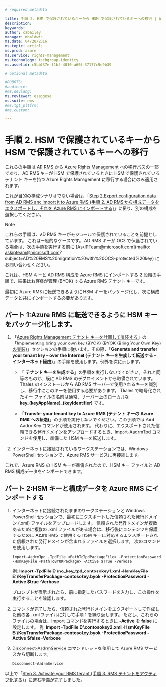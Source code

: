 ```yaml
---
# required metadata

title: 手順 2. HSM で保護されているキーから HSM で保護されているキーへの移行 | Azure RMS
description:
keywords:
author: cabailey
manager: mbaldwin
ms.date: 04/28/2016
ms.topic: article
ms.prod: azure
ms.service: rights-management
ms.technology: techgroup-identity
ms.assetid: c5bbf37e-f1bf-4010-a60f-37177c9e9b39

# optional metadata

#ROBOTS:
#audience:
#ms.devlang:
ms.reviewer: esaggese
ms.suite: ems
#ms.tgt_pltfrm:
#ms.custom:

---
```


# 手順 2. HSM で保護されているキーから HSM で保護されているキーへの移行

これらの手順は [AD RMS から Azure Rights Management への移行パス](migrate-from-ad-rms-to-azure-rms.md)の一部であり、AD RMS キーが HSM で保護されているときに HSM で保護されているテナント キーを持つ Azure Rights Management に移行する場合にのみ適用されます。 

これが目的の構成シナリオでない場合は、「[Step 2.Export configuration data from AD RMS and import it to Azure RMS (手順 2. AD RMS から構成データをエクスポートし、それを Azure RMS にインポートする)](migrate-from-ad-rms-to-azure-rms.md#step-2-export-configuration-data-from-ad-rms-and-import-it-to-azure-rms)」に戻り、別の構成を選択してください。

> [!NOTE]
> これらの手順は、AD RMS キーがモジュールで保護されていることを前提としています。 これは一般的なケースです。 AD RMS キーが OCS で保護されている場合は、次の手順を実行する前に [AskIPTeam@microsoft.com](mailto: askipteam@microsoft.com?subject=AD%20RMS%20migration%20with%20OCS-protected%20key) にお問い合わせください。

これは、HSM キーと AD RMS 構成を Azure RMS にインポートする 2 段階の手順で、結果はお客様が管理 (BYOK) する Azure RMS テナント キーです。

最初に Azure RMS に転送できるように HSM キーをパッケージ化し、次に構成データと共にインポートする必要があります。

## パート 1:Azure RMS に転送できるように HSM キーをパッケージ化します。

1.  「[Azure Rights Management テナント キーを計画して実装する](plan-implement-tenant-key.md)」の「[Implementing bring your own key (BYOK) (BYOK (Bring Your Own Key) の実装)](plan-implement-tenant-key.md#BKMK_ImplementBYOK)」セクションの手順に従います。その際、「**Generate and transfer your tenant key – over the Internet (テナント キーを生成して転送する – インターネット経由)**」の手順を使用します。例外を次に示します。

    -   「 **テナント キーを生成する**」の手順を実行しないでください。それと同等のものが、既に AD RMS のデプロイメントから取得されています。 Thales のインストールから AD RMS サーバーで使用されるキーを識別し、移行中にこのキーを使用する必要があります。 Thales で暗号化されたキー ファイルの名前は通常、サーバー上のローカルな **key_(keyAppName)_(keyIdentifier)** です。

    -   「**Transfer your tenant key to Azure RMS (テナント キーの Azure RMS への転送)**」の手順を実行しないでください。この手順では Add-AadrmKey コマンドが使用されます。  代わりに、エクスポートされた信頼できる発行ドメインをアップロードするとき、Import-AadrmTpd コマンドを使用し、準備した HSM キーを転送します。

2.  インターネットに接続されているワークステーションでは、Windows PowerShell セッションで、Azure RMS サービスに再接続します。

これで、Azure RMS の HSM キーが準備されたので、HSM キー ファイルと AD RMS 構成データをインポートできます。

## パート 2:HSM キーと構成データを Azure RMS にインポートする

1.  インターネットに接続されたままのワークステーションと Windows PowerShell セッションで、最初にエクスポートした信頼された発行ドメイン (.xml) ファイルをアップロードします。 信頼された発行ドメインが複数あるために複数の .xml ファイルがある場合は、移行後にコンテンツを保護するために Azure RMS で使用する HSM キーに対応するエクスポートされた信頼された発行ドメインが含まれるファイルを選択します。 次のコマンドを使用します。

    ```
    Import-AadrmTpd -TpdFile <PathToTpdPackageFile> -ProtectionPassword -HsmKeyFile <PathToBYOKPackage> -Active $True -Verbose
    ```
    例: **Import -TpdFile E:\no_key_tpd_contosokey1.xml  -HsmKeyFile E:\KeyTransferPackage-contosokey.byok -ProtectionPassword -Active $true -Verbose**

    プロンプトが表示されたら、前に指定したパスワードを入力し、この操作を実行することを確認します。

2.  コマンドが完了したら、信頼された発行ドメインをエクスポートして作成した他の各 .xml ファイルに対して手順 1 を繰り返します。 ただし、これらのファイルの場合は、Import コマンドを実行するときに **-Active** を **false** に設定します。  例: **Import -TpdFile E:\contosokey2.xml -HsmKeyFile E:\KeyTransferPackage-contosokey.byok -ProtectionPassword -Active $false -Verbose**

3.  [Disconnect-AadrmService](http://msdn.microsoft.com/library/windowsazure/dn629416.aspx) コマンドレットを使用して Azure RMS サービスから切断します。

    ```
    Disconnect-AadrmService
    ```

以上で「[Step 3. Activate your RMS tenant (手順 3. RMS テナントをアクティブ化する)](migrate-from-ad-rms-to-azure-rms.md#BKMK_Step3Migration)」に進む準備が完了しました。



<!--HONumber=Apr16_HO3-->


